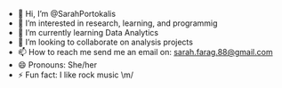 - 👋 Hi, I’m @SarahPortokalis
- 👀 I’m interested in research, learning, and programmig
- 🌱 I’m currently learning Data Analytics
- 💞️ I’m looking to collaborate on analysis projects
- 📫 How to reach me send me an email on: sarah.farag.88@gmail.com
- 😄 Pronouns: She/her
- ⚡ Fun fact: I like rock music \m/

<!---
SarahPortokalis/SarahPortokalis is a ✨ special ✨ repository because its `README.md` (this file) appears on your GitHub profile.
You can click the Preview link to take a look at your changes.
--->
